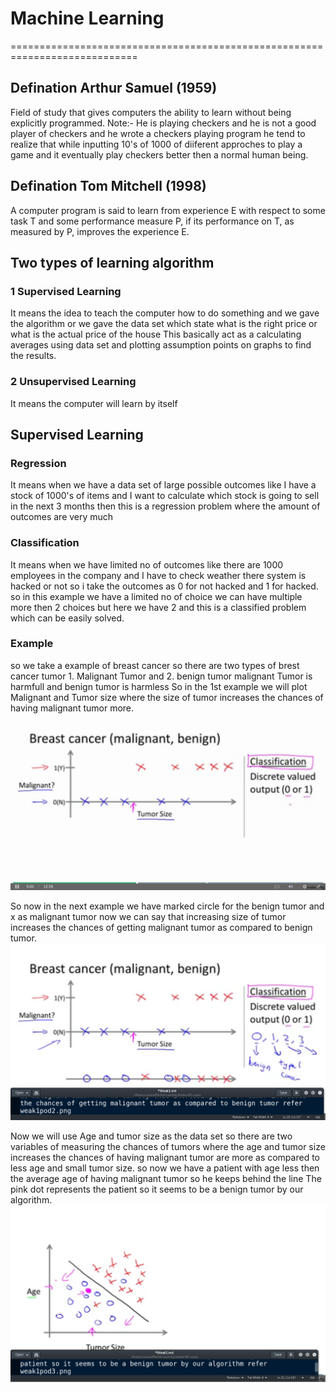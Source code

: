 #				Machine Learning
============================================================================

## Defination Arthur Samuel (1959)
Field of study that gives computers the ability to learn without being explicitly programmed.
Note:- He is playing checkers and he is not a good player of checkers and he wrote a checkers playing program he tend to realize that while inputting 10's of 1000 of diiferent approches to play a game and it eventually play checkers better then a normal human being.

## Defination Tom Mitchell (1998)
A computer program is said to learn from experience E with respect to some task T and some performance measure P, if its performance on T, as measured by P, improves the experience E.

## Two types of learning algorithm
### 1 Supervised Learning 
It means the idea to teach the computer how to do something and
we gave the algorithm or we gave the data set which state what is the right price or what is the actual price of the house This basically act as a calculating averages using data set and plotting assumption points on graphs to find the results.

### 2 Unsupervised Learning
It means the computer will learn by itself


## Supervised Learning
### Regression
It means when we have a data set of large possible outcomes like I have a stock of 1000's of items and I want to calculate which stock is going to sell in the next 3 months then this is a regression problem where the amount of outcomes are very much
### Classification
It means when we have limited no of outcomes like there are 1000 employees in the company and I have to check weather there system is hacked or not so i take the outcomes as 0 for not hacked and 1 for hacked. so in this example we have a limited no of choice we can have multiple more then 2 choices but here we have 2 and this is a classified problem which can be easily solved.

### Example
so we take a example of breast cancer so there are two types of brest cancer tumor 1. Malignant Tumor and 2. benign tumor
malignant Tumor is harmfull and benign tumor is harmless
So in the 1st example we will plot Malignant and Tumor size where the size of tumor increases the chances of having malignant tumor more.
<img src="weak1pod1.png">

So now in the next example we have marked circle for the benign tumor and x as malignant tumor now we can say that increasing size of tumor increases the chances of getting malignant tumor as compared to benign tumor.
<img src="weak1pod2.png">

Now we will use Age and tumor size as the data set so there are two variables of measuring the chances of tumors where the age and tumor size increases the chances of having malignant tumor are more as compared to less age and small tumor size.
so now we have a patient with age less then the average age of having malignant tumor so he keeps behind the line The pink dot represents the patient so it seems to be a benign tumor by our algorithm.
<img src="weak1pod3.png">

